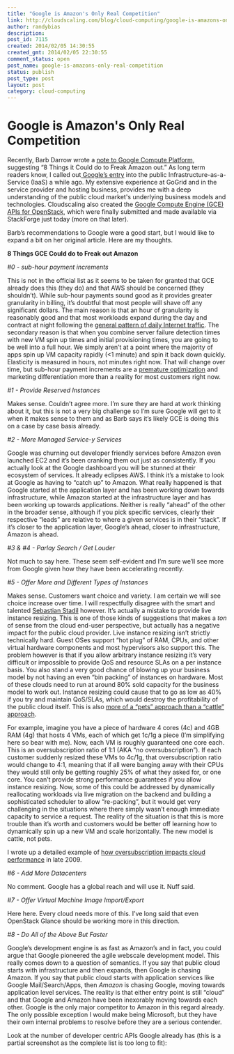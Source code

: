 ```yaml
---
title: "Google is Amazon's Only Real Competition"
link: http://cloudscaling.com/blog/cloud-computing/google-is-amazons-only-real-competition/
author: randybias
description: 
post_id: 7115
created: 2014/02/05 14:30:55
created_gmt: 2014/02/05 22:30:55
comment_status: open
post_name: google-is-amazons-only-real-competition
status: publish
post_type: post
layout: post
category: cloud-computing
---
```


# Google is Amazon's Only Real Competition

Recently, Barb Darrow wrote a [note to Google Compute Platform](http://gigaom.com/2014/02/03/8-things-google-cloud-could-do-to-freak-amazon-out/), suggesting “8 Things it Could do to Freak Amazon out.” As long term readers know, I called out[ Google’s entry](https://cloudscaling.com/blog/cloud-computing/rumor-mill-google-ec2-competitor-coming-in-2010/) into the public Infrastructure-as-a-Service (IaaS) a while ago. My extensive experience at GoGrid and in the service provider and hosting business, provides me with a deep understanding of the public cloud market's underlying business models and technologies. Cloudscaling also created the [Google Compute Engine (GCE) APIs for OpenStack](https://github.com/stackforge/gce-api), which were finally submitted and made available via StackForge just today (more on that later).

Barb’s recommendations to Google were a good start, but I would like to expand a bit on her original article. Here are my thoughts.

**8 Things GCE Could do to Freak out Amazon**

_#0 - sub-hour payment increments_

This is not in the official list as it seems to be taken for granted that GCE already does this (they do) and that AWS should be concerned (they shouldn’t). While sub-hour payments sound good as it provides greater granularity in billing, it’s doubtful that most people will shave off any significant dollars. The main reason is that an hour of granularity is reasonably good and that most workloads expand during the day and contract at night following the [general pattern of daily Internet traffic](https://www.google.com/search?q=internet+bandwidth+chart&client=safari&rls=en&source=lnms&tbm=isch&sa=X&ei=_LvxUojiFIjQ2AW95YH4AQ&ved=0CAkQ_AUoAQ&biw=1370&bih=918#q=daily+internet+traffic+patterns&rls=en&tbm=isch). The secondary reason is that when you combine server failure detection times with new VM spin up times and initial provisioning times, you are going to be well into a full hour. We simply aren’t at a point where the majority of apps spin up VM capacity rapidly (<1 minute) and spin it back down quickly. Elasticity is measured in hours, not minutes right now. That will change over time, but sub-hour payment increments are a [premature optimization](http://en.wikipedia.org/wiki/Program_optimization) and marketing differentiation more than a reality for most customers right now.

_#1 - Provide Reserved Instances_

Makes sense. Couldn’t agree more. I’m sure they are hard at work thinking about it, but this is not a very big challenge so I’m sure Google will get to it when it makes sense to them and as Barb says it’s likely GCE is doing this on a case by case basis already.

_#2 - More Managed Service-y Services_

Google was churning out developer friendly services before Amazon even launched EC2 and it’s been cranking them out just as consistently. If you actually look at the Google dashboard you will be stunned at their ecosystem of services. It already eclipses AWS. I think it’s a mistake to look at Google as having to “catch up” to Amazon. What really happened is that Google started at the application layer and has been working down towards infrastructure, while Amazon started at the infrastructure layer and has been working up towards applications. Neither is really “ahead” of the other in the broader sense, although if you pick specific services, clearly their respective “leads” are relative to where a given services is in their “stack”. If it’s closer to the application layer, Google’s ahead, closer to infrastructure, Amazon is ahead.

_#3 & #4 - Parlay Search / Get Louder_

Not much to say here. These seem self-evident and I’m sure we’ll see more from Google given how they have been accelerating recently.

_#5 - Offer More and Different Types of Instances_

Makes sense. Customers want choice and variety. I am certain we will see choice increase over time. I will respectfully disagree with the smart and talented [Sebastian Stadil](https://twitter.com/sebastianstadil) however. It’s actually a mistake to provide live instance resizing. This is one of those kinds of suggestions that makes a *ton* of sense from the cloud end-user perspective, but actually has a negative impact for the public cloud provider. Live instance resizing isn’t strictly technically hard. Guest OSes support “hot plug” of RAM, CPUs, and other virtual hardware components and most hypervisors also support this. The problem however is that if you allow arbitrary instance resizing it’s very difficult or impossible to provide QoS and resource SLAs on a per instance basis. You also stand a very good chance of blowing up your business model by not having an even “bin packing” of instances on hardware. Most of these clouds need to run at around 80% sold capacity for the business model to work out. Instance resizing could cause that to go as low as 40% if you try and maintain QoS/SLAs, which would destroy the profitability of the public cloud itself. This is also [more of a “pets” approach than a “cattle” approach](https://www.google.com/search?client=safari&rls=en&q=pets+vs+cattle&ie=UTF-8&oe=UTF-8#q=pets+vs+cattle+cloud&rls=en).

For example, imagine you have a piece of hardware 4 cores (4c) and 4GB RAM (4g) that hosts 4 VMs, each of which get 1c/1g a piece (I’m simplifying here so bear with me). Now, each VM is roughly guaranteed one core each. This is an oversubscription ratio of 1:1 (AKA “no oversubscription”). If each customer suddenly resized these VMs to 4c/1g, that oversubscription ratio would change to 4:1, meaning that if all were banging away with their CPUs they would still only be getting roughly 25% of what they asked for, or one core. You can’t provide strong performance guarantees if you allow instance resizing. Now, some of this could be addressed by dynamically reallocating workloads via live migration on the backend and building a sophisticated scheduler to allow “re-packing”, but it would get very challenging in the situations where there simply wasn’t enough immediate capacity to service a request. The reality of the situation is that this is more trouble than it’s worth and customers would be better off learning how to dynamically spin up a new VM and scale horizontally. The new model is cattle, not pets.

I wrote up a detailed example of [how oversubscription impacts cloud performance](/blog/cloud-computing/subscription-modeling-cloud-performance/) in late 2009.

_#6 - Add More Datacenters_

No comment. Google has a global reach and will use it. Nuff said.

_#7 - Offer Virtual Machine Image Import/Export_

Here here. Every cloud needs more of this. I’ve long said that even OpenStack Glance should be working more in this direction.

_#8 - Do All of the Above But Faster_

Google’s development engine is as fast as Amazon’s and in fact, you could argue that Google pioneered the agile webscale development model. This really comes down to a question of semantics. If you say that public cloud starts with infrastructure and then expands, then Google is chasing Amazon. If you say that public cloud starts with application services like Google Mail/Search/Apps, then *Amazon* is chasing Google, moving towards application level services. The reality is that either entry point is still “cloud” and that Google and Amazon have been inexorably moving towards each other. Google is the only major competitor to Amazon in this regard already. The only possible exception I would make being Microsoft, but they have their own internal problems to resolve before they are a serious contender.

Look at the number of developer centric APIs Google already has (this is a partial screenshot as the complete list is too long to fit):